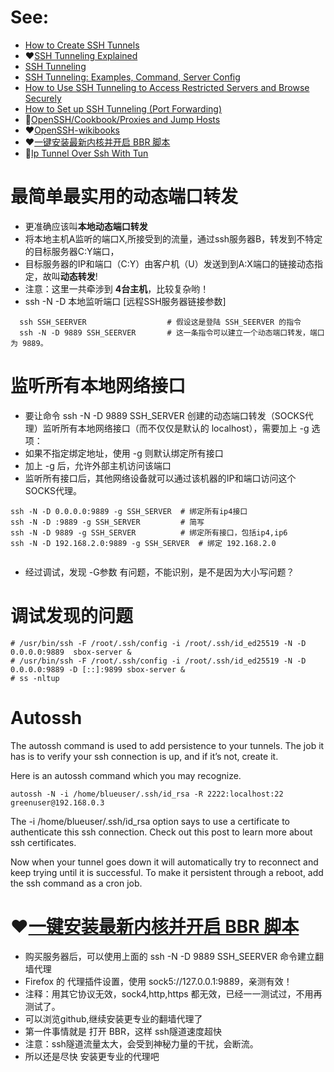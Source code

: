 # See:
- [How to Create SSH Tunnels](https://www.tunnelsup.com/how-to-create-ssh-tunnels/)
- ❤️[SSH Tunneling Explained](https://goteleport.com/blog/ssh-tunneling-explained/)
- [SSH Tunneling](https://www.ssh.com/academy/ssh/tunneling)
- [SSH Tunneling: Examples, Command, Server Config](https://www.ssh.com/academy/ssh/tunneling-example)
- [How to Use SSH Tunneling to Access Restricted Servers and Browse Securely](https://www.howtogeek.com/168145/how-to-use-ssh-tunneling/)
- [How to Set up SSH Tunneling (Port Forwarding)](https://linuxize.com/post/how-to-setup-ssh-tunneling/)
- 💙[OpenSSH/Cookbook/Proxies and Jump Hosts](https://en.wikibooks.org/wiki/OpenSSH/Cookbook/Proxies_and_Jump_Hosts#Passing_Through_a_Gateway_with_an_Ad_Hoc_VPN)
- ❤️[OpenSSH-wikibooks](https://en.wikibooks.org/wiki/OpenSSH)
- ❤️[一键安装最新内核并开启 BBR 脚本](https://teddysun.com/489.html)
- 💙[Ip Tunnel Over Ssh With Tun ](https://www.marcfargas.com/2008/07/ip-tunnel-over-ssh-with-tun/)

# 最简单最实用的动态端口转发
- 更准确应该叫**本地动态端口转发**
- 将本地主机A监听的端口X,所接受到的流量，通过ssh服务器B，转发到不特定的目标服务器C:Y端口，
- 目标服务器的IP和端口（C:Y）由客户机（U）发送到到A:X端口的链接动态指定，故叫**动态转发**!
- 注意：这里一共牵涉到 **4台主机**，比较复杂哟！
- ssh -N -D 本地监听端口 [远程SSH服务器链接参数]


```
  ssh SSH_SEERVER                  # 假设这是登陆 SSH_SEERVER 的指令
  ssh -N -D 9889 SSH_SEERVER       # 这一条指令可以建立一个动态端口转发，端口为 9889。
```
# 监听所有本地网络接口
- 要让命令 ssh -N -D 9889 SSH_SERVER 创建的动态端口转发（SOCKS代理）监听所有本地网络接口（而不仅仅是默认的 localhost），需要加上 -g 选项：
- 如果不指定绑定地址，使用 -g 则默认绑定所有接口
- 加上 -g 后，允许外部主机访问该端口
- 监听所有接口后，其他网络设备就可以通过该机器的IP和端口访问这个SOCKS代理。
```
ssh -N -D 0.0.0.0:9889 -g SSH_SERVER  # 绑定所有ip4接口
ssh -N -D :9889 -g SSH_SERVER         # 简写
ssh -N -D 9889 -g SSH_SERVER          # 绑定所有接口，包括ip4,ip6
ssh -N -D 192.168.2.0:9889 -g SSH_SERVER  # 绑定 192.168.2.0
 
```
- 经过调试，发现 -G参数 有问题，不能识别，是不是因为大小写问题？

# 调试发现的问题

```
# /usr/bin/ssh -F /root/.ssh/config -i /root/.ssh/id_ed25519 -N -D 0.0.0.0:9889  sbox-server &
# /usr/bin/ssh -F /root/.ssh/config -i /root/.ssh/id_ed25519 -N -D 0.0.0.0:9889 -D [::]:9899 sbox-server &
# ss -nltup
```  

# Autossh

The autossh command is used to add persistence to your tunnels. The job it has is to verify your ssh connection is up, and if it’s not, create it.

Here is an autossh command which you may recognize.

`autossh -N -i /home/blueuser/.ssh/id_rsa -R 2222:localhost:22 greenuser@192.168.0.3`

The -i /home/blueuser/.ssh/id_rsa option says to use a certificate to authenticate this ssh connection. Check out this post to learn more about ssh certificates.

Now when your tunnel goes down it will automatically try to reconnect and keep trying until it is successful. To make it persistent through a reboot, add the ssh command as a cron job.

# ❤️[一键安装最新内核并开启 BBR 脚本](https://teddysun.com/489.html)
 - 购买服务器后，可以使用上面的 ssh -N -D 9889 SSH_SEERVER 命令建立翻墙代理
 - Firefox 的 代理插件设置，使用 sock5://127.0.0.1:9889，亲测有效！
 - 注释：用其它协议无效，sock4,http,https 都无效，已经一一测试过，不用再测试了。
 - 可以浏览github,继续安装更专业的翻墙代理了
 - 第一件事情就是 打开 BBR，这样 ssh隧道速度超快
 - 注意：ssh隧道流量太大，会受到神秘力量的干扰，会断流。
 - 所以还是尽快 安装更专业的代理吧
